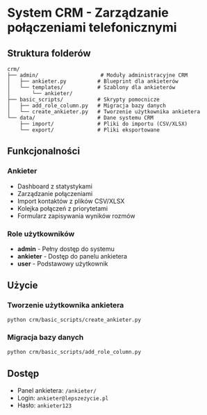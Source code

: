 # System CRM - Zarządzanie połączeniami telefonicznymi

## Struktura folderów

```
crm/
├── admin/                    # Moduły administracyjne CRM
│   ├── ankieter.py          # Blueprint dla ankieterów
│   └── templates/           # Szablony dla ankieterów
│       └── ankieter/
├── basic_scripts/           # Skrypty pomocnicze
│   ├── add_role_column.py   # Migracja bazy danych
│   └── create_ankieter.py   # Tworzenie użytkownika ankietera
└── data/                    # Dane systemu CRM
    ├── import/              # Pliki do importu (CSV/XLSX)
    └── export/              # Pliki eksportowane
```

## Funkcjonalności

### Ankieter
- Dashboard z statystykami
- Zarządzanie połączeniami
- Import kontaktów z plików CSV/XLSX
- Kolejka połączeń z priorytetami
- Formularz zapisywania wyników rozmów

### Role użytkowników
- **admin** - Pełny dostęp do systemu
- **ankieter** - Dostęp do panelu ankietera
- **user** - Podstawowy użytkownik

## Użycie

### Tworzenie użytkownika ankietera
```bash
python crm/basic_scripts/create_ankieter.py
```

### Migracja bazy danych
```bash
python crm/basic_scripts/add_role_column.py
```

## Dostęp
- Panel ankietera: `/ankieter/`
- Login: `ankieter@lepszezycie.pl`
- Hasło: `ankieter123`
